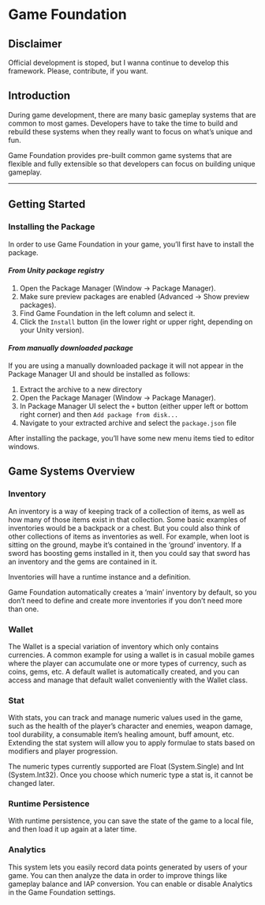 # Game Foundation

## Disclaimer

Official development is stoped, but I wanna continue to develop this framework. Please, contribute, if you want.

## Introduction

During game development, there are many basic gameplay systems that are common to most games. Developers have to take the time to build and rebuild these systems when they really want to focus on what’s unique and fun.

Game Foundation provides pre-built common game systems that are flexible and fully extensible so that developers can focus on building unique gameplay.

<hr />

## Getting Started

### Installing the Package

In order to use Game Foundation in your game, you’ll first have to install the package.

#### *From Unity package registry*

1. Open the Package Manager (Window → Package Manager).
1. Make sure preview packages are enabled (Advanced → Show preview packages).
1. Find Game Foundation in the left column and select it.
1. Click the `Install` button (in the lower right or upper right, depending on your Unity version).

#### *From manually downloaded package*

If you are using a manually downloaded package it will not appear in the Package Manager UI and should be installed as follows:

1. Extract the archive to a new directory
1. Open the Package Manager (Window → Package Manager).
1. In Package Manager UI select the `+` button (either upper left or bottom right corner) and then `Add package from disk...`
1. Navigate to your extracted archive and select the `package.json` file

After installing the package, you’ll have some new menu items tied to editor windows.

## Game Systems Overview

### Inventory

An inventory is a way of keeping track of a collection of items, as well as how many of those items exist in that collection. Some basic examples of inventories would be a backpack or a chest. But you could also think of other collections of items as inventories as well. For example, when loot is sitting on the ground, maybe it’s contained in the ‘ground’ inventory. If a sword has boosting gems installed in it, then you could say that sword has an inventory and the gems are contained in it.

Inventories will have a runtime instance and a definition.

Game Foundation automatically creates a ‘main’ inventory by default, so you don’t need to define and create more inventories if you don’t need more than one.

### Wallet

The Wallet is a special variation of inventory which only contains currencies. A common example for using a wallet is in casual mobile games where the player can accumulate one or more types of currency, such as coins, gems, etc. A default wallet is automatically created, and you can access and manage that default wallet conveniently with the Wallet class.

### Stat

With stats, you can track and manage numeric values used in the game, such as the health of the player’s character and enemies, weapon damage, tool durability, a consumable item’s healing amount, buff amount, etc. Extending the stat system will allow you to apply formulae to stats based on modifiers and player progression.

The numeric types currently supported are Float (System.Single) and Int (System.Int32). Once you choose which numeric type a stat is, it cannot be changed later.

### Runtime Persistence

With runtime persistence, you can save the state of the game to a local file, and then load it up again at a later time.

### Analytics

This system lets you easily record data points generated by users of your game. You can then analyze the data in order to improve things like gameplay balance and IAP conversion. You can enable or disable Analytics in the Game Foundation settings.
